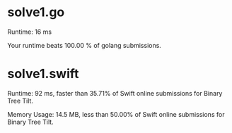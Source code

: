 # solve1.go

Runtime: 16 ms

Your runtime beats 100.00 % of golang submissions.

# solve1.swift

Runtime: 92 ms, faster than 35.71% of Swift online submissions for Binary Tree Tilt.

Memory Usage: 14.5 MB, less than 50.00% of Swift online submissions for Binary Tree Tilt.
